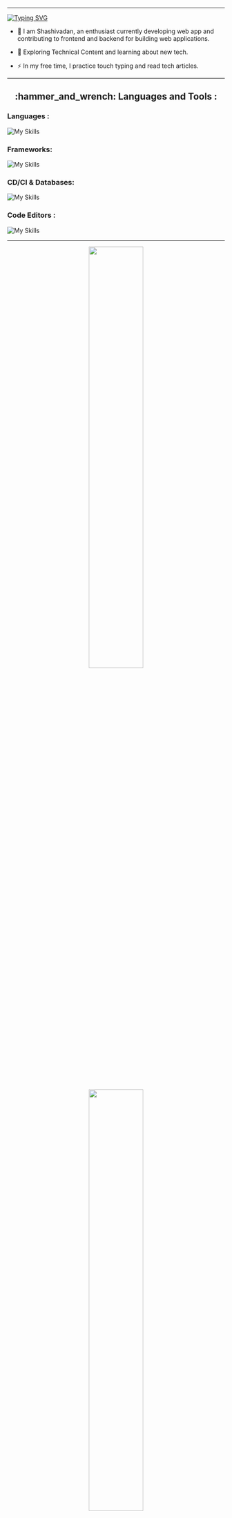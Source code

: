 
---
[![Typing SVG](https://readme-typing-svg.demolab.com?font=Fira+Code&pause=1000&random=false&width=435&lines=Hello.+I'm+Shashivadan)](https://git.io/typing-svg)

- :telescope: I am Shashivadan, an enthusiast currently developing web app  and contributing to frontend and backend for building web applications.

- :seedling: Exploring Technical Content and learning about new tech.

- :zap: In my free time, I practice touch typing and read tech articles.

---

<h2 style="text-align: center;">:hammer_and_wrench: Languages and Tools :</h2>

### Languages :

![My Skills](https://skillicons.dev/icons?i=js,html,css,ts)
### Frameworks:

![My Skills](https://skillicons.dev/icons?i=bootstrap,tailwind,react,npm,nodejs,express,next,prisma)
### CD/CI & Databases:

![My Skills](https://skillicons.dev/icons?i=git,github,gitlab,bash,linux,aws,postgresql,mongodb,ubuntu,vercel,cloudflare,docker)
### Code Editors :

![My Skills](https://skillicons.dev/icons?i=vim,neovim,vscode,md)

---
<p align="center">
  <img height="50%" width="auto" src ="https://github-readme-stats.vercel.app/api?username=Shashivadan&show_icons=true&count_private=true&theme=darcula&hide_border=true&hide=issues,contribs&bg_color=00000000">
  <img height="50%" width="auto" src ="https://github-readme-stats.vercel.app/api/top-langs/?username=Shashivadan&layout=compact&hide_border=true&theme=darcula&bg_color=00000000">
  <img height="50%" width="auto" src="https://github-readme-streak-stats.herokuapp.com?user=Shashivadan&theme=darcula&hide_border=true&background=FFFFFF00">
	 <img height="50%" width="auto" src ="https://github-readme-stats.vercel.app/api/wakatime?username=shashivadan&layout=&hide_border=true&theme=darcula&bg_color=00000000">
  <br>
</p>








[![](https://github-readme-activity-graph.vercel.app/graph?username=Shashivadan&theme=merko)](https://github.com/Shashivadan/github-readme-activity-graph)
[![An image of @shashivadan's Holopin badges, which is a link to view their full Holopin profile](https://holopin.me/shashivadan)](https://holopin.io/@shashivadan)
	
<p align="center" >
	<a href="https://app.daily.dev/shashivadan"><img src="https://api.daily.dev/devcards/v2/2ZcluQCKDRa56PZLopxdE.png?r=ju6&type=wide" width="652" alt="shashivadan's Dev Card"/></a>
</p>




